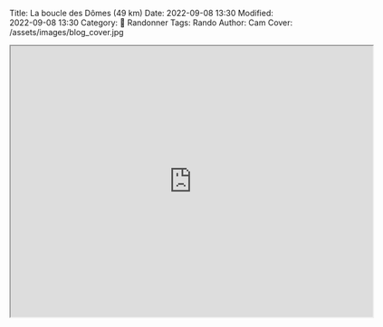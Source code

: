 Title: La boucle des Dômes (49 km)
Date: 2022-09-08 13:30
Modified: 2022-09-08 13:30
Category: 🥾 Randonner
Tags: Rando
Author: Cam
Cover: /assets/images/blog_cover.jpg

<iframe src="https://www.google.com/maps/d/embed?mid=1G2ODJjS5EUWCFFKitqS7siwqsG1B0PSl&ehbc=2E312F" width="640" height="480"></iframe>